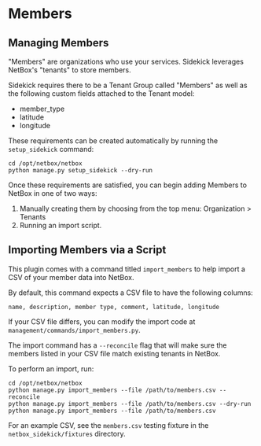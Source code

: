 # Members

## Managing Members

"Members" are organizations who use your services. Sidekick leverages NetBox's
"tenants" to store members.

Sidekick requires there to be a Tenant Group called "Members" as well as
the following custom fields attached to the Tenant model:

* member_type
* latitude
* longitude

These requirements can be created automatically by running the `setup_sidekick`
command:

```shell
cd /opt/netbox/netbox
python manage.py setup_sidekick --dry-run
```

Once these requirements are satisfied, you can begin adding Members
to NetBox in one of two ways:

1. Manually creating them by choosing from the top menu: Organization > Tenants
2. Running an import script.

## Importing Members via a Script

This plugin comes with a command titled `import_members` to help import a CSV
of your member data into NetBox.

By default, this command expects a CSV file to have the following columns:

```
name, description, member type, comment, latitude, longitude
```

If your CSV file differs, you can modify the import code at
`management/commands/import_members.py`.

The import command has a `--reconcile` flag that will make sure the members
listed in your CSV file match existing tenants in NetBox.

To perform an import, run:

```
cd /opt/netbox/netbox
python manage.py import_members --file /path/to/members.csv --reconcile
python manage.py import_members --file /path/to/members.csv --dry-run
python manage.py import_members --file /path/to/members.csv
```

For an example CSV, see the `members.csv` testing fixture in the
`netbox_sidekick/fixtures` directory.
